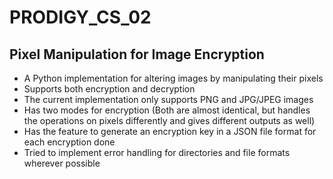 # PRODIGY_CS_02
## Pixel Manipulation for Image Encryption
- A Python implementation for altering images by manipulating their pixels
- Supports both encryption and decryption
- The current implementation only supports PNG and JPG/JPEG images
- Has two modes for encryption (Both are almost identical, but handles the operations on pixels differently and gives different outputs as well)
- Has the feature to generate an encryption key in a JSON file format for each encryption done
- Tried to implement error handling for directories and file formats wherever possible

